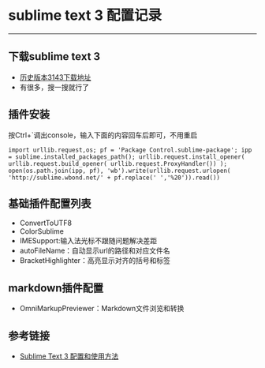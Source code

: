 # sublime text 3 配置记录
***
## 下载sublime text 3 
- [历史版本3143下载地址](http://mydown.yesky.com/pcsoft/100893412/versions/)
- 有很多，搜一搜就行了

## 插件安装
按Ctrl+`调出console，输入下面的内容回车后即可，不用重启

```
import urllib.request,os; pf = 'Package Control.sublime-package'; ipp = sublime.installed_packages_path(); urllib.request.install_opener( urllib.request.build_opener( urllib.request.ProxyHandler()) ); open(os.path.join(ipp, pf), 'wb').write(urllib.request.urlopen( 'http://sublime.wbond.net/' + pf.replace(' ','%20')).read())
```

## 基础插件配置列表
- ConvertToUTF8
- ColorSublime
- IMESupport:输入法光标不跟随问题解决差距
- autoFileName：自动显示url的路径和对应文件名
- BracketHighlighter：高亮显示对齐的括号和标签

## markdown插件配置
- OmniMarkupPreviewer：Markdown文件浏览和转换

## 参考链接
- [Sublime Text 3 配置和使用方法](https://www.zybuluo.com/king/note/47271)